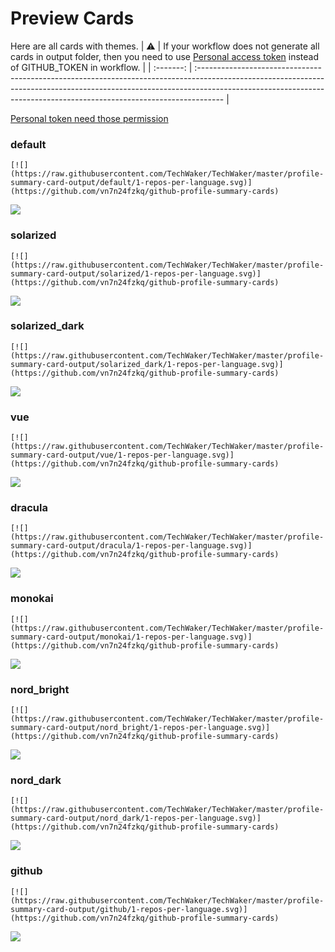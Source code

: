 
# Preview Cards

Here are all cards with themes.
| :warning: | If your workflow does not generate all cards in output folder, then you need to use [Personal access token](https://docs.github.com/en/actions/configuring-and-managing-workflows/creating-and-storing-encrypted-secrets) instead of GITHUB_TOKEN in workflow. |
| :-------: | :------------------------------------------------------------------------------------------------------------------------------------------------------------------------------------------------------------------------------------------------ |

[Personal token need those permission](https://github.com/vn7n24fzkq/github-profile-summary-cards/wiki/Personal-access-token-permissions)


### default


```
[![](https://raw.githubusercontent.com/TechWaker/TechWaker/master/profile-summary-card-output/default/1-repos-per-language.svg)](https://github.com/vn7n24fzkq/github-profile-summary-cards)
```
![](https://raw.githubusercontent.com/TechWaker/TechWaker/master/profile-summary-card-output/default/1-repos-per-language.svg)


### solarized


```
[![](https://raw.githubusercontent.com/TechWaker/TechWaker/master/profile-summary-card-output/solarized/1-repos-per-language.svg)](https://github.com/vn7n24fzkq/github-profile-summary-cards)
```
![](https://raw.githubusercontent.com/TechWaker/TechWaker/master/profile-summary-card-output/solarized/1-repos-per-language.svg)


### solarized_dark


```
[![](https://raw.githubusercontent.com/TechWaker/TechWaker/master/profile-summary-card-output/solarized_dark/1-repos-per-language.svg)](https://github.com/vn7n24fzkq/github-profile-summary-cards)
```
![](https://raw.githubusercontent.com/TechWaker/TechWaker/master/profile-summary-card-output/solarized_dark/1-repos-per-language.svg)


### vue


```
[![](https://raw.githubusercontent.com/TechWaker/TechWaker/master/profile-summary-card-output/vue/1-repos-per-language.svg)](https://github.com/vn7n24fzkq/github-profile-summary-cards)
```
![](https://raw.githubusercontent.com/TechWaker/TechWaker/master/profile-summary-card-output/vue/1-repos-per-language.svg)


### dracula


```
[![](https://raw.githubusercontent.com/TechWaker/TechWaker/master/profile-summary-card-output/dracula/1-repos-per-language.svg)](https://github.com/vn7n24fzkq/github-profile-summary-cards)
```
![](https://raw.githubusercontent.com/TechWaker/TechWaker/master/profile-summary-card-output/dracula/1-repos-per-language.svg)


### monokai


```
[![](https://raw.githubusercontent.com/TechWaker/TechWaker/master/profile-summary-card-output/monokai/1-repos-per-language.svg)](https://github.com/vn7n24fzkq/github-profile-summary-cards)
```
![](https://raw.githubusercontent.com/TechWaker/TechWaker/master/profile-summary-card-output/monokai/1-repos-per-language.svg)


### nord_bright


```
[![](https://raw.githubusercontent.com/TechWaker/TechWaker/master/profile-summary-card-output/nord_bright/1-repos-per-language.svg)](https://github.com/vn7n24fzkq/github-profile-summary-cards)
```
![](https://raw.githubusercontent.com/TechWaker/TechWaker/master/profile-summary-card-output/nord_bright/1-repos-per-language.svg)


### nord_dark


```
[![](https://raw.githubusercontent.com/TechWaker/TechWaker/master/profile-summary-card-output/nord_dark/1-repos-per-language.svg)](https://github.com/vn7n24fzkq/github-profile-summary-cards)
```
![](https://raw.githubusercontent.com/TechWaker/TechWaker/master/profile-summary-card-output/nord_dark/1-repos-per-language.svg)


### github


```
[![](https://raw.githubusercontent.com/TechWaker/TechWaker/master/profile-summary-card-output/github/1-repos-per-language.svg)](https://github.com/vn7n24fzkq/github-profile-summary-cards)
```
![](https://raw.githubusercontent.com/TechWaker/TechWaker/master/profile-summary-card-output/github/1-repos-per-language.svg)

